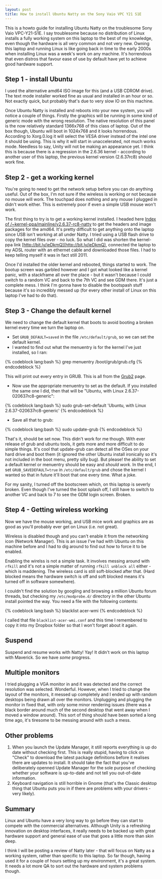 ```yaml
---
layout: post
title: How to install Ubuntu Natty on the Sony Vaio VPC Y21 S1E
---
```


This is a howto guide for installing Ubuntu Natty on the troublesome Sony Vaio VPC-Y21-S1E. I say troublesome because no distribution of Linux installs a fully working system on this laptop to the best of my knowledge, even though the hardware is all very common and not very new. Owning this laptop and running Linux is like going back in time to the early 2000s when installing Linux was a week's work on any machine. It's horrendous that even distros that favour ease of use by default have yet to achieve good hardware support.

## Step 1 - install Ubuntu

I used the alternative amd64 ISO image for this (and a USB CDROM drive). The text mode installer worked fine as usual and installed in an hour or so. Not exactly quick, but probably that's due to very slow IO on this machine.

Once Ubuntu Natty is installed and reboots into your new system, you will notice a couple of things. Firstly the graphics will be running in some kind of generic mode with the wrong resolution. The native resolution of this panel is the now relatively standard 1366x768 of this class of laptop. Out of the box though, Ubuntu will boot in 1024x768 and it looks horrendous. According to Xorg.0.log it will select the VESA driver instead of the intel one it should be using. This is why it will start in unaccelerated, not much works mode. Needless to say, Unity will not be making an appearance yet. I think this is because there is a regression in the 2.6.36 kernel - according to another user of this laptop, the previous kernel version (2.6.37rc8) should work fine.

## Step 2 - get a working kernel

You're going to need to get the network setup before you can do anything useful. Out of the box, I'm not sure if the wireless is working or not because no mouse will work. The touchpad does nothing and any mouse I plugged in didn't work either. This is extremely poor if even a simple USB mouse won't work.

The first thing to try is to get a working kernel installed. I headed here [Index of /~kernel-ppa/mainline/v2.6.37-rc8-natty](http://kernel.ubuntu.com/~kernel-ppa/mainline/v2.6.37-rc8-natty/) to get the headers and image packages for the amd64. It's pretty difficult to get anything onto the laptop since USB isn't working at all under Natty. I tried using a USB flash drive to copy the kernel files over - no luck. So what I did was shorten the kernel-ppa link [http://bit.ly/ieDkmQ](http://bit.ly/ieDkmQ), connected the laptop to my ADSL router with an ethernet cable and downloaded those files. I had to keep telling myself it was in fact still 2011.

Once I'd installed the older kernel and rebooted, things started to work. The bootup screen was garbled however and I got what looked like a kernel panic, with a stackframe all over the place - but it wasn't because I could switch to a random VC and back to the 7th VC and see GDM there. It's just a complete mess. I think I'm gonna have to disable the bootspash stuff because it's so incredibly messed up (for every other install of Linux on this laptop I've had to do that).

## Step 3 - Change the default kernel

We need to change the default kernel that boots to avoid booting a broken kernel every time we turn the laptop on.

- Set `GRUB_DEFAULT=saved` in the file `/etc/default/grub`, so we can set the default kernel.
- I wanted to find out what the menuentry is for the kernel I've just installed, so I ran:

{% codeblock lang:bash %}
grep menuentry /boot/grub/grub.cfg
{% endcodeblock %}

This will print out every entry in GRUB. This is all from the [Grub2](https://help.ubuntu.com/community/Grub2) page.

- Now use the appropriate menuentry to set as the default. If you installed the same one I did, then that will be "Ubuntu, with Linux 2.6.37-020637rc8-generic":

{% codeblock lang:bash %}
sudo grub-set-default 'Ubuntu, with Linux 2.6.37-020637rc8-generic'
{% endcodeblock %}

- Save all that to grub:

{% codeblock lang:bash %}
sudo update-grub
{% endcodeblock %}

That's it, should be set now. This didn't work for me though. With ever release of grub and ubuntu tools, it gets more and more difficult to do simple things. It's cool that update-grub can detect all the OSes on your hard drive and boot them (it ignored the other Ubuntu install ironically so it's not included in the boot menu, pretty silly bug). But please! the ability to set a default kernel or menuentry should be easy and *should work*. In the end, I set `GRUB_SAVEDEFAULT=true` in `/etc/default/grub` and chose the kernel I wanted so that in future it'll boot that one every time. What a joke.

For my sanity, I turned off the bootscreen which, on this laptop is severly broken. Even though I've turned the boot splash off, I still have to switch to another VC and back to 7 to see the GDM login screen. Broken.

## Step 4 - Getting wireless working

Now we have the mouse working, and USB mice work and graphics are as good as you'll probably ever get on Linux (i.e. not great).

Wireless is disabled though and you can't enable it from the networking icon (Network Manager). This is an issue I've had with Ubuntu on this machine before and I had to dig around to find out how to force it to be enabled.

Enabling the wirelss is not a simple task. It involves messing around with `rfkill` and it's not a simple matter of running `rfkill unblock all` either - which is maddening. The wireless card is still soft-blocked after that. (Hard blocked means the hardware switch is off and soft blocked means it's turned off in software somewhere).

I couldn't find the solution by googling and browsing a million Ubuntu forum threads, but checking my `/etc/modprobe.d/` directory in the other Ubuntu install pointed the way. You need a file with the following contents:

{% codeblock lang:bash %}
blacklist acer-wmi
{% endcodeblock %}

I called that file `blacklist-acer-wmi.conf` and this time I remembered to copy it into my Dropbox folder so that I won't forget about it again.

## Suspend

Suspend and resume works with Natty! Yay! It didn't work on this laptop with Maverick. So we have *some* progress.

## Multiple monitors

I tried plugging a VGA monitor in and it was detected and the correct resolution was selected. Wonderful. However, when I tried to change the layout of the monitors, it messed up completely and I ended up with random desktops being drawn all over the monitors. Unplugging and plugging the monitor in fixed that, with only some minor rendering issues (there was a black border around much of the second desktop that went away when I moved a window around). This sort of thing should have been sorted a long time ago, it's tiresome to be messing around with such a mess.

## Other problems

1. When you launch the Update Manager, it still reports everything is up do date without checking first. This is really stupid, having to click on "Check" to download the latest package definitions before it realises there are updates to install. It should take the fact that you've deliberately openned Update Manager for the sole purpose of checking whether your software is up-to-date and not tell you out-of-date information.
1. Keyboard navigation is still horrible in Gnome (that's the Classic desktop thing that Ubuntu puts you in if there are problems with your drivers - very likely).

## Summary

Linux and Ubuntu have a very long way to go before they can start to compete with the commercial alternatives. Although Unity is a refreshing innovation on desktop interfaces, it really needs to be backed up with great hardware support and general ease of use that goes a little more than skin deep.

I think I will be posting a review of Natty later - that will focus on Natty as a working system, rather than specific to this laptop. So far though, having used it for a couple of hours setting up my environment, it's a great system. It needs a lot more QA to sort out the hardware and system problems though.
